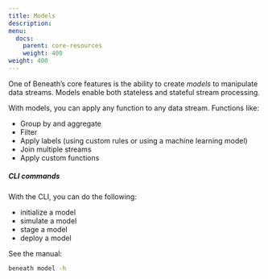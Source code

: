 ```yaml
---
title: Models
description:
menu:
  docs:
    parent: core-resources
    weight: 400
weight: 400
---
```

One of Beneath’s core features is the ability to create _models_ to manipulate data streams. Models enable both stateless and stateful stream processing.

With models, you can apply any function to any data stream. Functions like:

- Group by and aggregate
- Filter
- Apply labels (using custom rules or using a machine learning model)
- Join multiple streams
- Apply custom functions

##### CLI commands
With the CLI, you can do the following:

- initialize a model
- simulate a model
- stage a model
- deploy a model

See the manual:
```bash
beneath model -h
```
